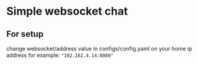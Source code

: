 # Simple websocket chat

## For setup
change websocket/address value in configs/config.yaml on your home ip address
for example: 
    ```"192.162.4.14:8080"```
